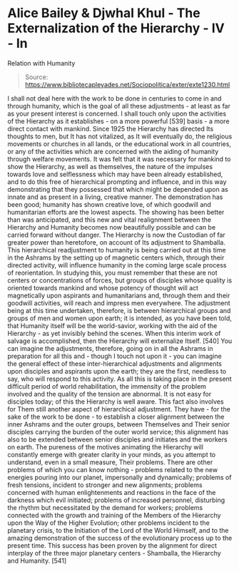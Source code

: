 # Alice Bailey & Djwhal Khul - The Externalization of the Hierarchy - IV - In
Relation with Humanity

> Source: https://www.bibliotecapleyades.net/Sociopolitica/exter/exte1230.html

I shall not deal here with the work to be done in centuries to come in and through humanity, which is the goal of all these adjustments - at least as far as your present interest is concerned. I shall touch only upon the activities of the Hierarchy as it establishes - on a more powerful [539] basis - a more direct contact with mankind. Since 1925 the Hierarchy has directed Its thoughts to men, but It has not vitalized, as It will eventually do, the religious movements or churches in all lands, or the educational work in all countries, or any of the activities which are concerned with the aiding of humanity through welfare movements. It was felt that it was necessary for mankind to show the Hierarchy, as well as themselves, the nature of the impulses towards love and selflessness which may have been already established, and to do this free of hierarchical prompting and influence, and in this way demonstrating that they possessed that which might be depended upon as innate and as present in a living, creative manner. The demonstration has been good; humanity has shown creative love, of which goodwill and humanitarian efforts are the lowest aspects. The showing has been better than was anticipated, and this new and vital realignment between the Hierarchy and Humanity becomes now beautifully possible and can be carried forward without danger. The Hierarchy is now the Custodian of far greater power than heretofore, on account of Its adjustment to Shamballa.
This hierarchical readjustment to humanity is being carried out at this time in the Ashrams by the setting up of magnetic centers which, through their directed activity, will influence humanity in the coming large scale process of reorientation. In studying this, you must remember that these are not centers or concentrations of forces, but groups of disciples whose quality is oriented towards mankind and whose potency of thought will act magnetically upon aspirants and humanitarians and, through them and their goodwill activities, will reach and impress men everywhere. The adjustment being at this time undertaken, therefore, is between hierarchical groups and groups of men and women upon earth; it is intended, as you have been told, that Humanity itself will be the world-savior, working with the aid of the Hierarchy - as yet invisibly behind the scenes. When this interim work of salvage is accomplished, then the Hierarchy will externalize Itself. [540]
You can imagine the adjustments, therefore, going on in all the Ashrams in preparation for all this and - though I touch not upon it - you can imagine the general effect of these inter-hierarchical adjustments and alignments upon disciples and aspirants upon the earth; they are the first, needless to say, who will respond to this activity. As all this is taking place in the present difficult period of world rehabilitation, the immensity of the problem involved and the quality of the tension are abnormal. It is not easy for disciples today; of this the Hierarchy is well aware. This fact also involves for Them still another aspect of hierarchical adjustment. They have - for the sake of the work to be done - to establish a closer alignment between the inner Ashrams and the outer groups, between Themselves and Their senior disciples carrying the burden of the outer world service; this alignment has also to be extended between senior disciples and initiates and the workers on earth.
The pureness of the motives animating the Hierarchy will constantly emerge with greater clarity in your minds, as you attempt to understand, even in a small measure, Their problems. There are other problems of which you can know nothing - problems related to the new energies pouring into our planet, impersonally and dynamically; problems of fresh tensions, incident to stronger and new alignments; problems concerned with human enlightenments and reactions in the face of the darkness which evil initiated; problems of increased personnel, disturbing the rhythm but necessitated by the demand for workers; problems connected with the growth and training of the Members of the Hierarchy upon the Way of the Higher Evolution; other problems incident to the planetary crisis, to the Initiation of the Lord of the World Himself, and to the amazing demonstration of the success of the evolutionary process up to the present time. This success has been proven by the alignment for direct interplay of the three major planetary centers - Shamballa, the Hierarchy and Humanity. [541]
